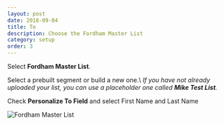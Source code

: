 ```yaml
---
layout: post
date: 2018-09-04
title: To
description: Choose the Fordham Master List
category: setup
order: 3
---
```


Select **Fordham Master List**.

Select a prebuilt segment or build a new one.\\
*If you have not already uploaded your list, you can use a placeholder one called **Mike Test List**.*

Check **Personalize To Field** and select First Name and Last Name

![Fordham Master List]({{site.image_path}}/{{page.category}}/choose-list.jpg)
